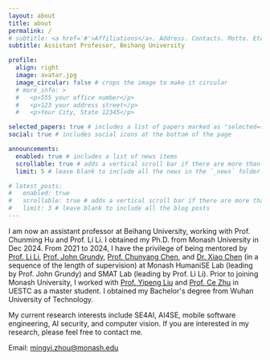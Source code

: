 ```yaml
---
layout: about
title: about
permalink: /
# subtitle: <a href='#'>Affiliations</a>. Address. Contacts. Motto. Etc.
subtitle: Assistant Professor, Beihang University

profile:
  align: right
  image: avatar.jpg
  image_circular: false # crops the image to make it circular
  # more_info: >
  #   <p>555 your office number</p>
  #   <p>123 your address street</p>
  #   <p>Your City, State 12345</p>

selected_papers: true # includes a list of papers marked as "selected={true}"
social: true # includes social icons at the bottom of the page

announcements:
  enabled: true # includes a list of news items
  scrollable: true # adds a vertical scroll bar if there are more than 3 news items
  limit: 5 # leave blank to include all the news in the `_news` folder

# latest_posts:
#   enabled: true
#   scrollable: true # adds a vertical scroll bar if there are more than 3 new posts items
#   limit: 3 # leave blank to include all the blog posts
---
```


I am now an assistant professor at Beihang University, working with Prof. Chunming Hu and Prof. Li Li. I obtained my Ph.D. from Monash University in Dec 2024. From 2021 to 2024, I have the privilege of being mentored by [Prof. Li Li](https://lilicoding.github.io/), [Prof. John Grundy](https://sites.google.com/site/johncgrundy/), [Prof. Chunyang Chen](https://chunyang-chen.github.io/), and [Dr. Xiao Chen](https://research.monash.edu/en/persons/xiao-chen) (in a sequence of the length of supervision) at Monash HumaniSE Lab (leading by Prof. John Grundy) and SMAT Lab (leading by Prof. Li Li). Prior to joining Monash University, I worked with [Prof. Yipeng Liu](https://faculty.uestc.edu.cn/yipengliu/zh_CN/index.htm) and [Prof. Ce Zhu](https://www.avc2-lab.net/~eczhu/) in UESTC as a master student. I obtained my Bachelor's degree from Wuhan University of Technology.

My current research interests include SE4AI, AI4SE, mobile software engineering, AI security, and computer vision. If you are interested in my research, please feel free to contact me.

Email: mingyi.zhou@monash.edu
